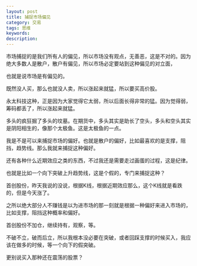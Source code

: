 ```yaml
---
layout: post
title: 捕捉市场偏见
category: 交易
tags: 思维
keywords: 
description: 
---
```



市场捕捉的是我们所有人的偏见，所以市场没有观点，无善恶，这是不对的。因为绝大多数人是散户，散户有偏见，所以市场必定要站到这种偏见的对立面，

也就是说市场是有偏见的。

既然没人买，那么也就没人卖，所以涨起来就猛，所以要买高价股。

永太科技这种，正是因为大家觉得它太弱，所以后面长得非常的猛。因为觉得弱，筹码都丢了，所以涨起来就猛。

多头的疯狂掘了多头的坟墓。在期货中，多头其实是助长了空头，多头和空头其实是阴阳相生的，像那个太极鱼。这是太极鱼的一点。


我是不是可以来捕捉市场的偏好。也就是散户的偏好，比如最喜欢的是支撑，阻挡，趋势线。那么我就来捕捉这种偏好。

还有各种什么近期效应之类的东西，不过我还是需要走过画蛋的过程，这是纪律。

也就是比如一个向下突破上升趋势线，这是个假的，专门来捕捉这种？

首创股份，昨天我说的没说，根据K线，根据近期效应那么，这个K线就是看跌的，但是今天涨了。

之所以绝大部分人不赚钱是以为进市场的那一刻就是根据一种偏好来进入市场的，比如支撑，阻挡这种概率和偏好。

首创股份不加仓，继续持有，观察，等。

不破不立，破而后立，所以我根本没必要在突破，或者回踩支撑的时候买入，我应该在做多的时候，等一个向下的假突破。

更别说买入那种还在震荡的股票？

